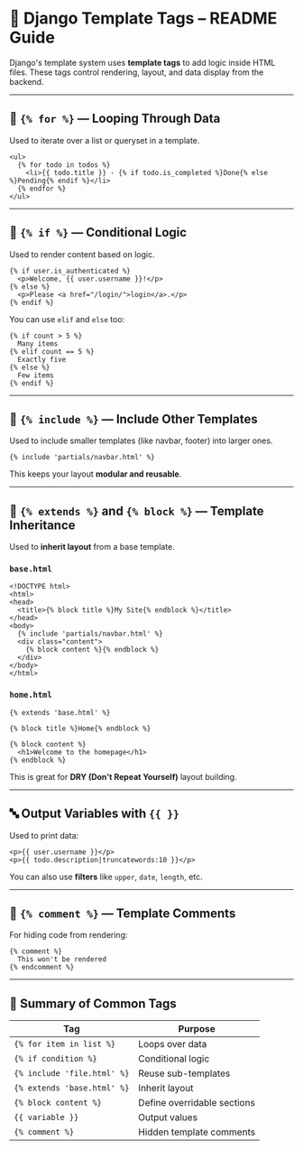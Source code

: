 

# 📄 Django Template Tags – README Guide

Django's template system uses **template tags** to add logic inside HTML files. These tags control rendering, layout, and data display from the backend.

---

## 🔁 `{% for %}` — Looping Through Data

Used to iterate over a list or queryset in a template.

```django
<ul>
  {% for todo in todos %}
    <li>{{ todo.title }} - {% if todo.is_completed %}Done{% else %}Pending{% endif %}</li>
  {% endfor %}
</ul>
```

---

## 🔀 `{% if %}` — Conditional Logic

Used to render content based on logic.

```django
{% if user.is_authenticated %}
  <p>Welcome, {{ user.username }}!</p>
{% else %}
  <p>Please <a href="/login/">login</a>.</p>
{% endif %}
```

You can use `elif` and `else` too:

```django
{% if count > 5 %}
  Many items
{% elif count == 5 %}
  Exactly five
{% else %}
  Few items
{% endif %}
```

---

## 🧩 `{% include %}` — Include Other Templates

Used to include smaller templates (like navbar, footer) into larger ones.

```django
{% include 'partials/navbar.html' %}
```

This keeps your layout **modular and reusable**.

---

## 🧱 `{% extends %}` and `{% block %}` — Template Inheritance

Used to **inherit layout** from a base template.

### `base.html`
```django
<!DOCTYPE html>
<html>
<head>
  <title>{% block title %}My Site{% endblock %}</title>
</head>
<body>
  {% include 'partials/navbar.html' %}
  <div class="content">
    {% block content %}{% endblock %}
  </div>
</body>
</html>
```

### `home.html`
```django
{% extends 'base.html' %}

{% block title %}Home{% endblock %}

{% block content %}
  <h1>Welcome to the homepage</h1>
{% endblock %}
```

This is great for **DRY (Don't Repeat Yourself)** layout building.

---

## 🔤 Output Variables with `{{ }}`

Used to print data:

```django
<p>{{ user.username }}</p>
<p>{{ todo.description|truncatewords:10 }}</p>
```

You can also use **filters** like `upper`, `date`, `length`, etc.

---

## 🚫 `{% comment %}` — Template Comments

For hiding code from rendering:

```django
{% comment %}
  This won't be rendered
{% endcomment %}
```

---

## 🧠 Summary of Common Tags

| Tag | Purpose |
|-----|---------|
| `{% for item in list %}` | Loops over data |
| `{% if condition %}` | Conditional logic |
| `{% include 'file.html' %}` | Reuse sub-templates |
| `{% extends 'base.html' %}` | Inherit layout |
| `{% block content %}` | Define overridable sections |
| `{{ variable }}` | Output values |
| `{% comment %}` | Hidden template comments |

